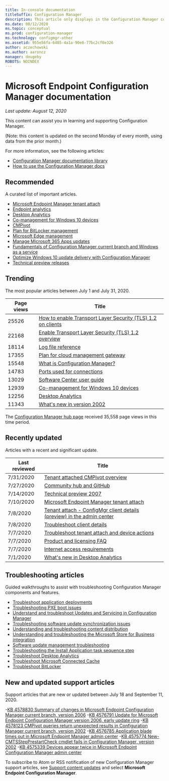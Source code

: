 ```yaml
---
title: In-console documentation
titleSuffix: Configuration Manager
description: This article only displays in the Configuration Manager console.
ms.date: 08/12/2020
ms.topic: conceptual
ms.prod: configuration-manager
ms.technology: configmgr-other
ms.assetid: 955e56fa-6485-4a1a-90e6-77bc2cf8e326
author: aczechowski
ms.author: aaroncz
manager: dougeby
ROBOTS: NOINDEX
---
```


<!-- 
- Feature 1357546
- This page displays in-console, under the Community workspace, Documentation node. 
- Don't use any relative links; must be full https://docs.microsoft.com and language neutral
- Process: https://microsoft.sharepoint.com/teams/ConfigMgr/Documents/ContentPub/Data%20collection%20process%20for%20Feature%201357546%20In-console%20documentation.docx?web=1
-->

# Microsoft Endpoint Configuration Manager documentation

*Last update: August 12, 2020*

This content can assist you in learning and supporting Configuration Manager.

(Note: this content is updated on the second Monday of every month, using data from the prior month.)

For more information, see the following articles:

- [Configuration Manager documentation library](../../index.yml)  
- [How to use the Configuration Manager docs](../understand/use-docs.md)

## Recommended

A curated list of important articles.

- [Microsoft Endpoint Manager tenant attach](../../tenant-attach/index.yml)
- [Endpoint analytics](../../../analytics/index.yml)
- [Desktop Analytics](../../desktop-analytics/index.yml)
- [Co-management for Windows 10 devices](../../comanage/index.yml)  
- [CMPivot](../servers/manage/cmpivot.md)  
- [Plan for BitLocker management](../../protect/plan-design/bitlocker-management.md)  
- [Microsoft Edge management](../../apps/deploy-use/deploy-edge.md)  
- [Manage Microsoft 365 Apps updates](../../sum/deploy-use/manage-office-365-proplus-updates.md)  
- [Fundamentals of Configuration Manager current branch and Windows as a service](../understand/configuration-manager-and-windows-as-service.md)
- [Optimize Windows 10 update delivery with Configuration Manager](../../sum/deploy-use/optimize-windows-10-update-delivery.md)
- [Technical preview releases](../get-started/technical-preview.md)

## Trending

The most popular articles between July 1 and July 31, 2020.

| Page views | Title |
|------------|-------|
| 25526 | [How to enable Transport Layer Security (TLS) 1.2 on clients](../plan-design/security/enable-tls-1-2-client.md) |
| 22168 | [Enable Transport Layer Security (TLS) 1.2 overview](../plan-design/security/enable-tls-1-2.md) |
| 18114 | [Log file reference](../plan-design/hierarchy/log-files.md) |
| 17355 | [Plan for cloud management gateway](../clients/manage/cmg/plan-cloud-management-gateway.md) |
| 15548 | [What is Configuration Manager?](../understand/introduction.md) |
| 14783 | [Ports used for connections](../plan-design/hierarchy/ports.md) |
| 13029 | [Software Center user guide](../understand/software-center.md) |
| 12939 | [Co-management for Windows 10 devices](../../comanage/overview.md) |
| 12256 | [Desktop Analytics](../../desktop-analytics/overview.md) |
| 11343 | [What's new in version 2002](../plan-design/changes/whats-new-in-version-2002.md) |

The [Configuration Manager hub page](../../index.yml) received 35,558 page views in this time period.

## Recently updated

Articles with a recent and significant update.

| Last reviewed | Title |
|---------------|-------|
| 7/31/2020 | [Tenant attached CMPivot overview](../../tenant-attach/cmpivot-overview-attached.md) |
| 7/27/2020 | [Community hub and GitHub](../servers/manage/community-hub.md) |
| 7/14/2020 | [Technical preview 2007](../get-started/2020/technical-preview-2007.md) |
| 7/10/2020 | [Microsoft Endpoint Manager tenant attach](../../tenant-attach/device-sync-actions.md) |
| 7/8/2020 | [Tenant attach - ConfigMgr client details (preview) in the admin center](../../tenant-attach/client-details.md) |
| 7/8/2020 | [Troubleshoot client details](../../tenant-attach/troubleshoot-client-details.md) |
| 7/7/2020 | [Troubleshoot tenant attach and device actions](../../tenant-attach/troubleshoot.md) |
| 7/7/2020 | [Product and licensing FAQ](../understand/product-and-licensing-faq.md) |
| 7/7/2020 | [Internet access requirements](../plan-design/network/internet-endpoints.md) |
| 7/1/2020 | [What's new in Desktop Analytics](../../desktop-analytics/whats-new.md) |

## Troubleshooting articles

Guided walkthroughs to assist with troubleshooting Configuration Manager components and features.

- [Troubleshoot application deployments](../../apps/understand/app-deployment-technical-reference.md)
- [Troubleshooting PXE boot issues](https://support.microsoft.com/help/4468612)
- [Understand and troubleshoot Updates and Servicing in Configuration Manager](https://support.microsoft.com/help/4490424)
- [Troubleshooting software update synchronization issues](https://support.microsoft.com/help/10059)
- [Understanding and troubleshooting content distribution](https://support.microsoft.com/help/4482728)
- [Understanding and troubleshooting the Microsoft Store for Business integration](../../apps/deploy-use/troubleshoot-microsoft-store-for-business-integration.md)
- [Software update management troubleshooting](https://support.microsoft.com/help/10680)
- [Troubleshooting the Install Application task sequence step](https://support.microsoft.com/help/18408/)
- [Troubleshoot Desktop Analytics](../../desktop-analytics/troubleshooting.md)
- [Troubleshoot Microsoft Connected Cache](../servers/deploy/configure/troubleshoot-microsoft-connected-cache.md)
- [Troubleshoot BitLocker](../../protect/tech-ref/bitlocker/troubleshoot.md)

## New and updated support articles

Support articles that are new or updated between July 18 and September 11, 2020.

-[KB 4578830 Summary of changes in Microsoft Endpoint Configuration Manager current branch, version 2006](https://support.microsoft.com/help/4578830)
-[KB 4576791 Update for Microsoft Endpoint Configuration Manager version 2006, early update ring](https://support.microsoft.com/help/4576791)
-[KB 4578123 CMPivot queries return unexpected results in Configuration Manager current branch, version 2002](https://support.microsoft.com/help/4578123)
-[KB 4576785 Application blade times out in Microsoft Endpoint Manager admin center](https://support.microsoft.com/help/4576782)
-[KB 4575774 New-CMTSStepPrestartCheck cmdlet fails in Configuration Manager, version 2002](https://support.microsoft.com/help/4575774)
-[KB 4575339 Devices appear twice in Microsoft Endpoint Configuration Manager admin center](https://support.microsoft.com/help/4575339)

To subscribe to Atom or RSS notification of new Configuration Manager support articles, see [Support content updates](https://support.microsoft.com/help/4089498/) and select **Microsoft Endpoint Configuration Manager**.
